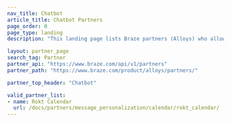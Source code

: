 ```yaml
---
nav_title: Chatbot
article_title: Chatbot Partners
page_order: 0
page_type: landing
description: "This landing page lists Braze partners (Alloys) who allow you to."

layout: partner_page
search_tag: Partner
partner_api: "https://www.braze.com/api/v1/partners"
partner_path: "https://www.braze.com/product/alloys/partners/"

partner_top_header: "Chatbot"

valid_partner_list:
- name: Rokt Calendar
  url: /docs/partners/message_personalization/calendar/rokt_calendar/
---
```

